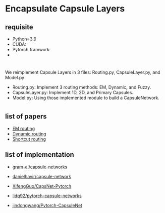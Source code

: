 # Encapsulate Capsule Layers


## requisite
- Python=3.9
- CUDA: 
- Pytorch framwork:
- 
#
We reimplement Capsule Layers in 3 files: Routing.py, CapsuleLayer.py, and Model.py
- Routing.py: Implement 3 routing methods: EM, Dynamic, and Fuzzy.
- CapsuleLayer.py: Implement 1D, 2D, and Primary Capsules.
- Model.py: Using those implemented module to build a CapsuleNetwork.

#

## list of papers
- [EM routing](https://openreview.net/pdf?id=HJWLfGWRb)
- [Dynamic routing](https://arxiv.org/pdf/1710.09829.pdf)
- [Shortcut routing](https://search.ieice.org/bin/pdf_link.php?category=A&fname=e104-a_8_1043&lang=E&year=2021)

## list of implementation
- [gram-ai/capsule-networks](https://github.com/gram-ai/capsule-networks)

- [danielhavir/capsule-network](https://github.com/danielhavir/capsule-network)

- [XifengGuo/CapsNet-Pytorch](https://github.com/XifengGuo/CapsNet-Pytorch)

- [lidq92/pytorch-capsule-networks](https://github.com/lidq92/pytorch-capsule-networks)

- [jindongwang/Pytorch-CapsuleNet](https://github.com/jindongwang/Pytorch-CapsuleNet)